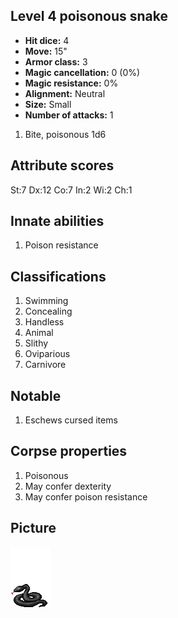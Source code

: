 ## Level 4 poisonous snake

- **Hit dice:** 4
- **Move:** 15"
- **Armor class:** 3
- **Magic cancellation:** 0 (0%)
- **Magic resistance:** 0%
- **Alignment:** Neutral
- **Size:** Small
- **Number of attacks:** 1
1. Bite, poisonous 1d6

## Attribute scores

St:7 Dx:12 Co:7 In:2 Wi:2 Ch:1

## Innate abilities

1. Poison resistance

## Classifications

1. Swimming
2. Concealing
3. Handless
4. Animal
5. Slithy
6. Oviparious
7. Carnivore

## Notable

1. Eschews cursed items

## Corpse properties

1. Poisonous
2. May confer dexterity
3. May confer poison resistance

## Picture

![Water moccasin](https://github.com/hyvanmielenpelit/GnollHackTileSet/blob/main/Monsters/water_moccasin/water_moccasin.png)
